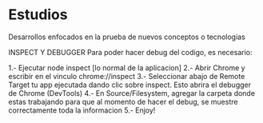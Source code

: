 # Estudios
Desarrollos enfocados en la prueba de nuevos conceptos o tecnologias

INSPECT Y DEBUGGER
Para poder hacer debug del codigo, es necesario:

1.- Ejecutar node inspect [lo normal de la aplicacion]
2.- Abrir Chrome y escribir en el vinculo chrome://inspect
3.- Seleccionar abajo de Remote Target tu app ejecutada dando clic sobre inspect. Esto abrira el debugger de Chrome (DevTools)
4.- En Source/Filesystem, agregar la carpeta donde estas trabajando para que al momento de hacer el debug, se muestre correctamente toda la informacion
5.- Enjoy!
